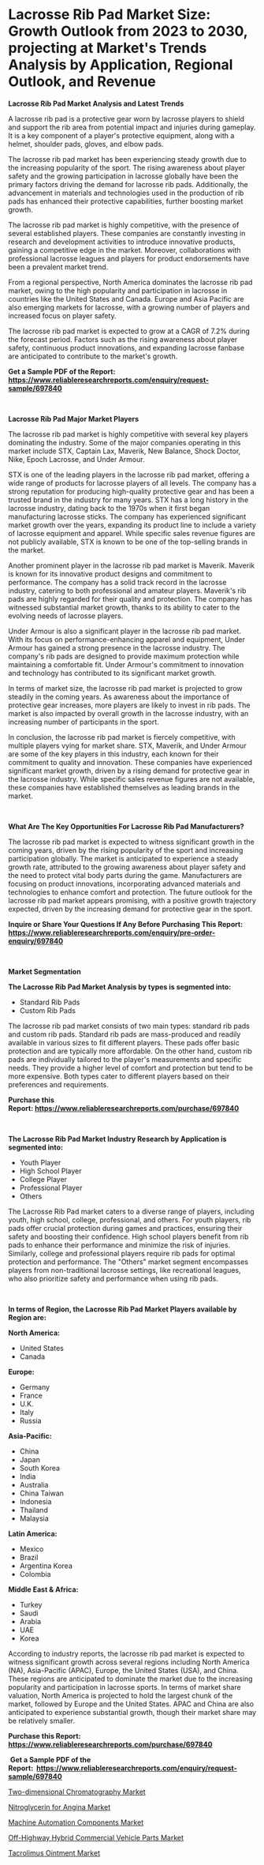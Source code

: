 <p><h1>Lacrosse Rib Pad Market Size: Growth Outlook from 2023 to 2030, projecting at Market's Trends Analysis by Application, Regional Outlook, and Revenue</h1></p><p><strong>Lacrosse Rib Pad Market Analysis and Latest Trends</strong></p>
<p><p>A lacrosse rib pad is a protective gear worn by lacrosse players to shield and support the rib area from potential impact and injuries during gameplay. It is a key component of a player's protective equipment, along with a helmet, shoulder pads, gloves, and elbow pads.</p><p>The lacrosse rib pad market has been experiencing steady growth due to the increasing popularity of the sport. The rising awareness about player safety and the growing participation in lacrosse globally have been the primary factors driving the demand for lacrosse rib pads. Additionally, the advancement in materials and technologies used in the production of rib pads has enhanced their protective capabilities, further boosting market growth.</p><p>The lacrosse rib pad market is highly competitive, with the presence of several established players. These companies are constantly investing in research and development activities to introduce innovative products, gaining a competitive edge in the market. Moreover, collaborations with professional lacrosse leagues and players for product endorsements have been a prevalent market trend.</p><p>From a regional perspective, North America dominates the lacrosse rib pad market, owing to the high popularity and participation in lacrosse in countries like the United States and Canada. Europe and Asia Pacific are also emerging markets for lacrosse, with a growing number of players and increased focus on player safety.</p><p>The lacrosse rib pad market is expected to grow at a CAGR of 7.2% during the forecast period. Factors such as the rising awareness about player safety, continuous product innovations, and expanding lacrosse fanbase are anticipated to contribute to the market's growth.</p></p>
<p><strong>Get a Sample PDF of the Report:&nbsp; <a href="https://www.reliableresearchreports.com/enquiry/request-sample/697840">https://www.reliableresearchreports.com/enquiry/request-sample/697840</a></strong></p>
<p>&nbsp;</p>
<p><strong>Lacrosse Rib Pad Major Market Players</strong></p>
<p><p>The lacrosse rib pad market is highly competitive with several key players dominating the industry. Some of the major companies operating in this market include STX, Captain Lax, Maverik, New Balance, Shock Doctor, Nike, Epoch Lacrosse, and Under Armour.</p><p>STX is one of the leading players in the lacrosse rib pad market, offering a wide range of products for lacrosse players of all levels. The company has a strong reputation for producing high-quality protective gear and has been a trusted brand in the industry for many years. STX has a long history in the lacrosse industry, dating back to the 1970s when it first began manufacturing lacrosse sticks. The company has experienced significant market growth over the years, expanding its product line to include a variety of lacrosse equipment and apparel. While specific sales revenue figures are not publicly available, STX is known to be one of the top-selling brands in the market.</p><p>Another prominent player in the lacrosse rib pad market is Maverik. Maverik is known for its innovative product designs and commitment to performance. The company has a solid track record in the lacrosse industry, catering to both professional and amateur players. Maverik's rib pads are highly regarded for their quality and protection. The company has witnessed substantial market growth, thanks to its ability to cater to the evolving needs of lacrosse players.</p><p>Under Armour is also a significant player in the lacrosse rib pad market. With its focus on performance-enhancing apparel and equipment, Under Armour has gained a strong presence in the lacrosse industry. The company's rib pads are designed to provide maximum protection while maintaining a comfortable fit. Under Armour's commitment to innovation and technology has contributed to its significant market growth.</p><p>In terms of market size, the lacrosse rib pad market is projected to grow steadily in the coming years. As awareness about the importance of protective gear increases, more players are likely to invest in rib pads. The market is also impacted by overall growth in the lacrosse industry, with an increasing number of participants in the sport.</p><p>In conclusion, the lacrosse rib pad market is fiercely competitive, with multiple players vying for market share. STX, Maverik, and Under Armour are some of the key players in this industry, each known for their commitment to quality and innovation. These companies have experienced significant market growth, driven by a rising demand for protective gear in the lacrosse industry. While specific sales revenue figures are not available, these companies have established themselves as leading brands in the market.</p></p>
<p>&nbsp;</p>
<p><strong>What Are The Key Opportunities For Lacrosse Rib Pad Manufacturers?</strong></p>
<p><p>The lacrosse rib pad market is expected to witness significant growth in the coming years, driven by the rising popularity of the sport and increasing participation globally. The market is anticipated to experience a steady growth rate, attributed to the growing awareness about player safety and the need to protect vital body parts during the game. Manufacturers are focusing on product innovations, incorporating advanced materials and technologies to enhance comfort and protection. The future outlook for the lacrosse rib pad market appears promising, with a positive growth trajectory expected, driven by the increasing demand for protective gear in the sport.</p></p>
<p><strong>Inquire or Share Your Questions If Any Before Purchasing This Report: <a href="https://www.reliableresearchreports.com/enquiry/pre-order-enquiry/697840">https://www.reliableresearchreports.com/enquiry/pre-order-enquiry/697840</a></strong></p>
<p>&nbsp;</p>
<p><strong>Market Segmentation</strong></p>
<p><strong>The Lacrosse Rib Pad Market Analysis by types is segmented into:</strong></p>
<p><ul><li>Standard Rib Pads</li><li>Custom Rib Pads</li></ul></p>
<p><p>The lacrosse rib pad market consists of two main types: standard rib pads and custom rib pads. Standard rib pads are mass-produced and readily available in various sizes to fit different players. These pads offer basic protection and are typically more affordable. On the other hand, custom rib pads are individually tailored to the player's measurements and specific needs. They provide a higher level of comfort and protection but tend to be more expensive. Both types cater to different players based on their preferences and requirements.</p></p>
<p><strong>Purchase this Report:&nbsp;<a href="https://www.reliableresearchreports.com/purchase/697840">https://www.reliableresearchreports.com/purchase/697840</a></strong></p>
<p>&nbsp;</p>
<p><strong>The Lacrosse Rib Pad Market Industry Research by Application is segmented into:</strong></p>
<p><ul><li>Youth Player</li><li>High School Player</li><li>College Player</li><li>Professional Player</li><li>Others</li></ul></p>
<p><p>The Lacrosse Rib Pad market caters to a diverse range of players, including youth, high school, college, professional, and others. For youth players, rib pads offer crucial protection during games and practices, ensuring their safety and boosting their confidence. High school players benefit from rib pads to enhance their performance and minimize the risk of injuries. Similarly, college and professional players require rib pads for optimal protection and performance. The "Others" market segment encompasses players from non-traditional lacrosse settings, like recreational leagues, who also prioritize safety and performance when using rib pads.</p></p>
<p>&nbsp;</p>
<p><strong>In terms of Region, the Lacrosse Rib Pad Market Players available by Region are:</strong></p>
<p>
    <p> <strong> North America: </strong>
        <ul>
            <li>United States</li>
            <li>Canada</li>
        </ul>
        </p> 
    <p> <strong> Europe: </strong>
        <ul>
            <li>Germany</li>
            <li>France</li>
            <li>U.K.</li>
            <li>Italy</li>
            <li>Russia</li>
        </ul>
        </p> 
    <p> <strong> Asia-Pacific: </strong>
        <ul>
            <li>China</li>
            <li>Japan</li>
            <li>South Korea</li>
            <li>India</li>
            <li>Australia</li>
            <li>China Taiwan</li>
            <li>Indonesia</li>
            <li>Thailand</li>
            <li>Malaysia</li>
        </ul>
        </p> 
    <p> <strong> Latin America: </strong>
        <ul>
            <li>Mexico</li>
            <li>Brazil</li>
            <li>Argentina Korea</li>
            <li>Colombia</li>
        </ul>
        </p> 
    <p> <strong> Middle East & Africa: </strong>
        <ul>
            <li>Turkey</li>
            <li>Saudi</li>
            <li>Arabia</li>
            <li>UAE</li>
            <li>Korea</li>
        </ul>
    </p>
    </p>
<p><p>According to industry reports, the lacrosse rib pad market is expected to witness significant growth across several regions including North America (NA), Asia-Pacific (APAC), Europe, the United States (USA), and China. These regions are anticipated to dominate the market due to the increasing popularity and participation in lacrosse sports. In terms of market share valuation, North America is projected to hold the largest chunk of the market, followed by Europe and the United States. APAC and China are also anticipated to experience substantial growth, though their market share may be relatively smaller.</p></p>
<p><strong>Purchase this Report: <a href="https://www.reliableresearchreports.com/purchase/697840">https://www.reliableresearchreports.com/purchase/697840</a></strong></p>
<p>&nbsp;<strong>Get a Sample PDF of the Report:&nbsp;&nbsp;<a href="https://www.reliableresearchreports.com/enquiry/request-sample/697840">https://www.reliableresearchreports.com/enquiry/request-sample/697840</a></strong></p>
<p><strong></strong></p>
<p><p><a href="https://www.linkedin.com/pulse/two-dimensional-chromatography-market-size-share-amp-trends-zxzlc/">Two-dimensional Chromatography Market</a></p><p><a href="https://medium.com/@besaagolli28/nitroglycerin-for-angina-market-current-market-share-cagr-growth-projection-and-forecast-till-7d32ae9e90b2">Nitroglycerin for Angina Market</a></p><p><a href="https://www.linkedin.com/pulse/machine-automation-components-market-insights-players-forecast-24zjc/">Machine Automation Components Market</a></p><p><a href="https://www.linkedin.com/pulse/off-highway-hybrid-commercial-vehicle-parts-market-size-4qkbc/">Off-Highway Hybrid Commercial Vehicle Parts Market</a></p><p><a href="https://medium.com/@albanaduro2018/tacrolimus-ointment-market-analysis-its-cagr-market-segmentation-and-global-industry-overview-7ad11f40abbf">Tacrolimus Ointment Market</a></p></p>